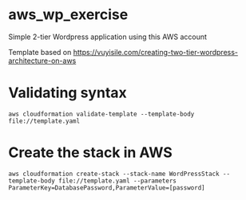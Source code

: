 # aws_wp_exercise
Simple 2-tier Wordpress application using this AWS account

Template based on https://vuyisile.com/creating-two-tier-wordpress-architecture-on-aws

# Validating syntax
`aws cloudformation validate-template --template-body file://template.yaml`

# Create the stack in AWS
`aws cloudformation create-stack --stack-name WordPressStack --template-body file://template.yaml --parameters ParameterKey=DatabasePassword,ParameterValue=[password]`